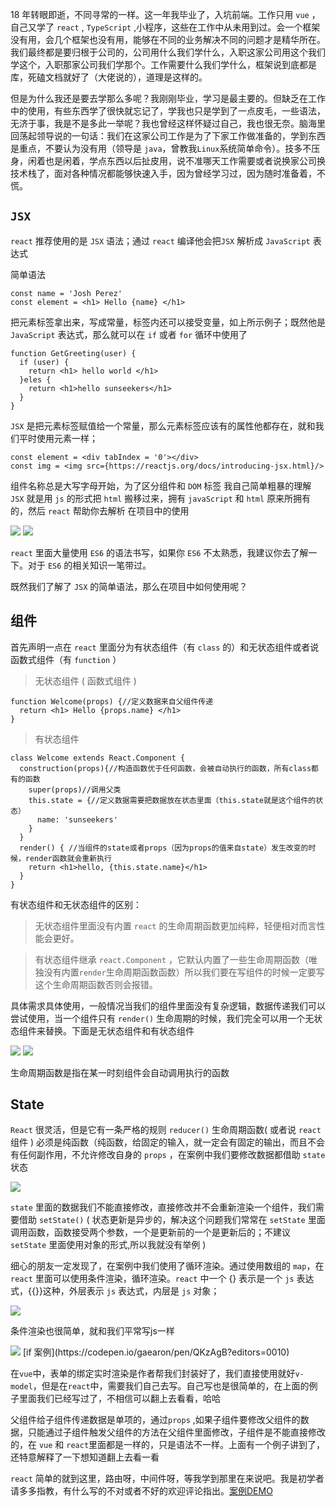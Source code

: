 18 年转眼即逝，不同寻常的一样。这一年我毕业了，入坑前端。工作只用 `vue` ，自己又学了 `react` , `TypeScript` ,小程序，这些在工作中从未用到过。会一个框架没有用，会几个框架也没有用，能够在不同的业务解决不同的问题才是精华所在。我们最终都是要归根于公司的，公司用什么我们学什么，入职这家公司用这个我们学这个，入职那家公司我们学那个。工作需要什么我们学什么，框架说到底都是库，死磕文档就好了（大佬说的），道理是这样的。

但是为什么我还是要去学那么多呢？我刚刚毕业，学习是最主要的。但缺乏在工作中的使用，有些东西学了很快就忘记了，学我也只是学到了一点皮毛，一些语法，无济于事，我是不是多此一举呢？我也曾经这样怀疑过自己，我也很无奈。脑海里回荡起领导说的一句话：我们在这家公司工作是为了下家工作做准备的，学到东西是重点，不要认为没有用（领导是 `java`，曾教我`Linux`系统简单命令）。技多不压身，闲着也是闲着，学点东西以后扯皮用，说不准哪天工作需要或者说换家公司换技术栈了，面对各种情况都能够快速入手，因为曾经学习过，因为随时准备着，不慌。
## `JSX`
`react` 推荐使用的是 `JSX` 语法；通过 `react` 编译他会把`JSX` 解析成 `JavaScript` 表达式

简单语法
```
const name = 'Josh Perez'
const element = <h1> Hello {name} </h1>
```
把元素标签拿出来，写成常量，标签内还可以接受变量，如上所示例子；既然他是 `JavaScript` 表达式，那么就可以在 `if` 或者 `for` 循环中使用了
 
```
function GetGreeting(user) {
  if (user) {
    return <h1> hello world </h1>
  }eles {
    return <h1>hello sunseekers</h1>
  }
}
```
`JSX` 是把元素标签赋值给一个常量，那么元素标签应该有的属性他都存在，就和我们平时使用元素一样；

```
const element = <div tabIndex = '0'></div>
const img = <img src={https://reactjs.org/docs/introducing-jsx.html}/>
```

组件名称总是大写字母开始，为了区分组件和 `DOM` 标签
我自己简单粗暴的理解 `JSX` 就是用 `js` 的形式把 `html` 搬移过来，拥有 `javaScript` 和 `html` 原来所拥有的，然后 `react` 帮助你去解析
在项目中的使用

<img src='./public/img/jxs.png'>
<img src='./public/img/jsx.png'>

`react` 里面大量使用 `ES6` 的语法书写，如果你 `ES6` 不太熟悉，我建议你去了解一下。对于 `ES6` 的相关知识一笔带过。

既然我们了解了 `JSX` 的简单语法，那么在项目中如何使用呢？
## 组件

首先声明一点在 `react` 里面分为有状态组件（有 `class` 的）和无状态组件或者说函数式组件（有 `function` ）

> 无状态组件 ( 函数式组件 )
```
function Welcome(props) {//定义数据来自父组件传递
  return <h1> Hello {props.name} </h1>
}
```
> 有状态组件
```
class Welcome extends React.Component {
  construction(props){//构造函数优于任何函数，会被自动执行的函数，所有class都有的函数
    super(props)//调用父类
    this.state = {//定义数据需要把数据放在状态里面（this.state就是这个组件的状态）
      name: 'sunseekers'
    }
  }
  render() { //当组件的state或者props（因为props的值来自state）发生改变的时候，render函数就会重新执行
    return <h1>hello, {this.state.name}</h1>
  }
}
```

有状态组件和无状态组件的区别：
> 无状态组件里面没有内置 `react` 的生命周期函数更加纯粹，轻便相对而言性能会更好。

> 有状态组件继承 `react.Component` ，它默认内置了一些生命周期函数（唯独没有内置`render`生命周期函数函数）所以我们要在写组件的时候一定要写这个生命周期函数否则会报错。

具体需求具体使用，一般情况当我们的组件里面没有复杂逻辑，数据传递我们可以尝试使用，当一个组件只有 `render()` 生命周期的时候，我们完全可以用一个无状态组件来替换。下面是无状态组件和有状态组件

<img src='./public/img/function.png'>
<img src='./public/img/class.png'>

生命周期函数是指在某一时刻组件会自动调用执行的函数
## State
 `React` 很灵活，但是它有一条严格的规则  `reducer()` 生命周期函数( 或者说 `react` 组件 ) 必须是纯函数（纯函数，给固定的输入，就一定会有固定的输出，而且不会有任何副作用，不允许修改自身的 `props` ，在案例中我们要修改数据都借助 `state` 状态

 <img src='./public/img/state.png'>

 `state` 里面的数据我们不能直接修改，直接修改并不会重新渲染一个组件，我们需要借助 `setState()` ( 状态更新是异步的，解决这个问题我们常常在 `setState` 里面调用函数，函数接受两个参数，一个是更新前的一个是更新后的；不建议 `setState`  里面使用对象的形式,所以我就没有举例 )

 细心的朋友一定发现了，在案例中我们使用了循环渲染。通过使用数组的 `map`，在 `react` 里面可以使用条件渲染，循环渲染。`react` 中一个 {} 表示是一个 `js` 表达式，{{}}这种，外层表示  `js`  表达式，内层是  `js`  对象；

 <img src='./public/img/map.png'>
 
条件渲染也很简单，就和我们平常写js一样

 <img src='./public/img/if.png'>
 [if 案例](https://codepen.io/gaearon/pen/QKzAgB?editors=0010)

在`vue`中，表单的绑定实时渲染是作者帮我们封装好了，我们直接使用就好`v-model`，但是在`react`中，需要我们自己去写。自己写也是很简单的，在上面的例子里面我们已经写过了，不相信可以翻上去看看，哈哈

父组件给子组件传递数据是单项的，通过`props` ,如果子组件要修改父组件的数据，只能通过子组件触发父组件的方法在父组件里面修改，子组件是不能直接修改的，在 `vue` 和 `react`里面都是一样的，只是语法不一样。上面有一个例子讲到了，还特意解释了一下想知道翻上去看一看

`react` 简单的就到这里，路由呀，中间件呀，等我学到那里在来说吧。我是初学者请多多指教，有什么写的不对或者不好的欢迎评论指出。[案例DEMO](https://github.com/sunseekers/React/tree/master/demo)

